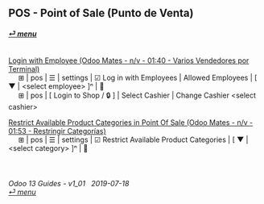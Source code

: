 ## POS - Point of Sale (Punto de Venta)
#### [_&#x23CE; menu_](https://github.com/oldyguy/odoo-guides/blob/master/README.md)<br><br>


[Login with Employee (Odoo Mates - n/v - 01:40 - Varios Vendedores por Terminal)](https://youtu.be/Nmafl3gA8aI)<br>
&nbsp;&nbsp;&nbsp;&nbsp; &#x229E; | pos | &#x2630; | settings | &#x2611; Log in with Employees | Allowed Employees | \[ &#x25BC; | \<select employee\> ]&#x207F; | &#x1f4be;<br>
&nbsp;&nbsp;&nbsp;&nbsp; &#x229E; | pos | \[ Login to Shop / &#x1f512; \] | Select Cashier | Change Cashier \<select cashier\>

[Restrict Available Product Categories in Point Of Sale (Odoo Mates - n/v - 01:53 - Restringir Categorías)](youtu.be/EO-j2h2AUw4)<br>
&nbsp;&nbsp;&nbsp;&nbsp; &#x229E; | pos | &#x2630; | settings | &#x2611; Restrict Available Product Categories | \[ &#x25BC; | \<select category\> \]&#x207F; | &#x1f4be;
	
###### <br><br>Odoo 13 Guides - v1_01 &nbsp; 2019-07-18<br>[_&#x23CE; menu_](https://github.com/oldyguy/odoo-guides/blob/master/README.md)<br><br>
